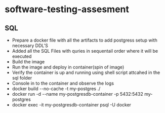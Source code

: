 # software-testing-assesment
## SQL
* Prepare a docker file with all the artifacts to add postgress setup with necessary DDL'S
* Added all the SQL Files with quries in sequentail order where it will be executed
* Build the image
* Run the image and deploy in container(spin of image)
* Verify the container is up and running using shell script attcahed in the sql folder
* Console in to the container and observe the logs
* docker build --no-cache -t my-postgres ./
* docker run -d --name my-postgresdb-container -p 5432:5432 my-postgres
* docker exec -it my-postgresdb-container psql -U docker

